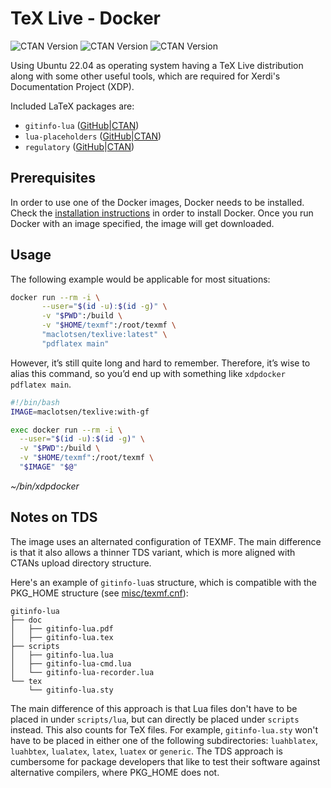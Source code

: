 # TeX Live - Docker
![CTAN Version](https://img.shields.io/ctan/v/regulatory?label=ctan%2Fregulatory)
![CTAN Version](https://img.shields.io/ctan/v/gitinfo-lua?label=ctan%2Fgitinfo-lua)
![CTAN Version](https://img.shields.io/ctan/v/lua-placeholders?label=ctan%2Flua-placeholders)

Using Ubuntu 22.04 as operating system having a TeX Live distribution along with some other useful tools, which are required for Xerdi's Documentation Project (XDP).

Included LaTeX packages are:
- `gitinfo-lua` ([GitHub](https://github.com/Xerdi/gitinfo-lua)|[CTAN](https://ctan.org/pkg/gitinfo-lua))
- `lua-placeholders` ([GitHub](https://github.com/Xerdi/lua-placeholders)|[CTAN](https://ctan.org/pkg/lua-placeholders))
- `regulatory` ([GitHub](https://github.com/Xerdi/regulatory)|[CTAN](https://ctan.org/pkg/regulatory))

## Prerequisites
In order to use one of the Docker images, Docker needs to be installed.
Check the [installation instructions](https://docs.docker.com/engine/install/) in order to install Docker.
Once you run Docker with an image specified, the image will get downloaded.

## Usage
The following example would be applicable for most situations:
```bash
docker run --rm -i \
       --user="$(id -u):$(id -g)" \
       -v "$PWD":/build \
       -v "$HOME/texmf":/root/texmf \
       "maclotsen/texlive:latest" \
       "pdflatex main"
```

However, it’s still quite long and hard to remember.
Therefore, it’s wise to alias this command, so you’d end up with something like `xdpdocker pdflatex main`.

```bash
#!/bin/bash
IMAGE=maclotsen/texlive:with-gf

exec docker run --rm -i \
  --user="$(id -u):$(id -g)" \
  -v "$PWD":/build \
  -v "$HOME/texmf":/root/texmf \
  "$IMAGE" "$@"
```
*~/bin/xdpdocker*

## Notes on TDS
The image uses an alternated configuration of TEXMF.
The main difference is that it also allows a thinner TDS variant, which is more aligned with CTANs upload directory structure.

Here's an example of `gitinfo-lua`s structure, which is compatible with the PKG_HOME structure (see [misc/texmf.cnf](misc/texmf.cnf)):
```
gitinfo-lua
├── doc
│   ├── gitinfo-lua.pdf
│   ├── gitinfo-lua.tex
├── scripts
│   ├── gitinfo-lua.lua
│   ├── gitinfo-lua-cmd.lua
│   └── gitinfo-lua-recorder.lua
└── tex
    └── gitinfo-lua.sty
```
The main difference of this approach is that Lua files don't have to be placed in under `scripts/lua`, but can directly be placed under `scripts` instead.
This also counts for TeX files. For example, `gitinfo-lua.sty` won't have to be placed in either one of the following subdirectories: `luahblatex`, `luahbtex`, `lualatex`, `latex`, `luatex` or `generic`.
The TDS approach is cumbersome for package developers that like to test their software against alternative compilers, where PKG_HOME does not.
